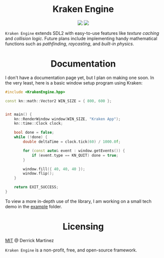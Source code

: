<h1 align="center">Kraken Engine</h1>

<p align="center">
  <img src="https://img.shields.io/badge/license-MIT-blue.svg">
  <a href="https://app.codacy.com/gh/durkisneer1/DurkGame/dashboard?utm_source=gh&utm_medium=referral&utm_content=&utm_campaign=Badge_grade"><img src="https://app.codacy.com/project/badge/Grade/17028e01d32f4441be4bd5e37edb94ce"/></a>
</p>

`Kraken Engine` extends SDL2 with easy-to-use features like <em>texture caching</em> and <em>collision logic</em>. Future plans include implementing handy mathematical functions such as <em>pathfinding</em>, <em>raycasting</em>, and <em>built-in physics</em>.

<h1 align="center">Documentation</h1>

I don't have a documentation page yet, but I plan on making one soon.
In the very least, here is a basic window setup program using Kraken:
<br>

```c++
#include <KrakenEngine.hpp>

const kn::math::Vector2 WIN_SIZE = { 800, 600 };


int main() {
    kn::RenderWindow window(WIN_SIZE, "Kraken App");
    kn::time::Clock clock;

    bool done = false;
    while (!done) {
        double deltaTime = clock.tick(60) / 1000.0f;

        for (const auto& event : window.getEvents()) {
            if (event.type == KN_QUIT) done = true;
        }

        window.fill({ 40, 40, 40 });
        window.flip();
    }

    return EXIT_SUCCESS;
}
```

To view a more in-depth use of the library, I am working on a small tech demo in the [example](https://github.com/durkisneer1/Kraken-Engine/tree/main/example) folder.

<h1 align="center">Licensing</h1>

[MIT](LICENSE) @ Derrick Martinez

`Kraken Engine` is a non-profit, free, and open-source framework.

